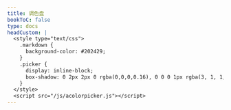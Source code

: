 ```yaml
---
title: 调色盘
bookToC: false
type: docs
headCustom: |
  <style type="text/css">
    .markdown {
      background-color: #202429;
    }
    .picker {
      display: inline-block;
      box-shadow: 0 2px 2px 0 rgba(0,0,0,0.16), 0 0 0 1px rgba(3, 1, 1, 0.08);
    }
  </style>
  <script src="/js/acolorpicker.js"></script>
---
```


<div class="picker" acp-color="#EFE9E7" acp-palette="PALETTE_MATERIAL_CHROME" acp-palette-editable></div>

<script type="text/javascript">
  AColorPicker.from('.picker')
    .on('change', (picker, color) => {
      document.body.style.backgroundColor = color;
    })
    .on('coloradd', (picker, color) => {
      // color added: color
      // modified palette: picker.palette
    })
    .on('colorremove', (picker, color) => {
      // color removed: color
      // modified palette: picker.palette
    });
</script>

